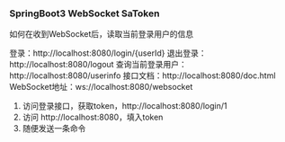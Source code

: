 ### SpringBoot3 WebSocket SaToken

如何在收到WebSocket后，读取当前登录用户的信息

登录：http://localhost:8080/login/{userId}
退出登录：http://localhost:8080/logout
查询当前登录用户：http://localhost:8080/userinfo
接口文档：http://localhost:8080/doc.html
WebSocket地址：ws://localhost:8080/websocket

1. 访问登录接口，获取token，http://localhost:8080/login/1
2. 访问 http://localhost:8080，填入token
3. 随便发送一条命令
